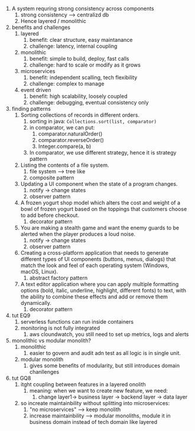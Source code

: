 1. A system requring strong consistency across components
	1. strong consistency --> centralizd db
	2. Hence layered / monolithic
2. benefits and challenges
	1. layered
		1. benefit: clear structure, easy maintanance
		2. challenge: latency, internal coupling
	2. monolithic
		1. benefit: simple to build, deploy, fast calls
		2. challenge: hard to scale or modify as it grows
	3. microservices
		1. benefit: independent scalling, tech flexibility
		2. challenge: complex to manage
	4. event driven 
		1. benefit: high scalability, loosely coupled
		2. challenge: debugging, eventual consistency only
3. finding patterns
	1. Sorting collections of records in different orders.
		1. sorting in java: `Collections.sort(list, comparator)`
		2. in comparator, we can put:
			1. comparator.naturalOrder()
			2. comparator.reverseOrder()
			3. Integer.compare(a, b)
		3. In comparator, we use different strategy, hence it is strategy pattern
	2. Listing the contents of a file system.
		1. file system --> tree like
		2. composite pattern
	3. Updating a UI component when the state of a program changes.
		1. notify -> change states
		2. observer pattern
	4. A frozen yogurt shop model which alters the cost and weight of a bowl of frozen yogurt based on the toppings that customers choose to add before checkout.
		1. decorator pattern
	5. You are making a stealth game and want the enemy guards to be alerted when the player produces a loud noise.
		1. notify -> change states
		2. observer pattern
	6. Creating a cross-platform application that needs to generate different types of UI components (buttons, menus, dialogs) that match the look and feel of each operating system (Windows, macOS, Linux).
		1. abstract factory pattern
	7. A text editor application where you can apply multiple formatting options (bold, italic, underline, highlight, different fonts) to text, with the ability to combine these effects and add or remove them dynamically.
		1. decorator pattern
4. tut EQ9
	1. serverless  functions can run inside containers
	2. monitoring is not fully integrated
		1. aws cloundwatch, you still need to set up metrics, logs and alerts
5. monolithic vs modular monolith?
	1. monolithic
		1. easier to govern and audit adn test as all logic is in single unit.
	2. modular monolith
		1. gives some benefits of modularity, but still introduces domain chanllenges
6. tut GQ8
	1. itght coupling between features in a layered onolith
		1. meaning: when we want to create new feature, we need:
			1. change layer1-> business layer -> backend layer -> data layer
	2. so increate maintainbility without splitting into microservices:
		1. "no microservices" --> keep monolith
		2. increase maintainbility --> modular monoliths, module it in business domain instead of tech domain like layered